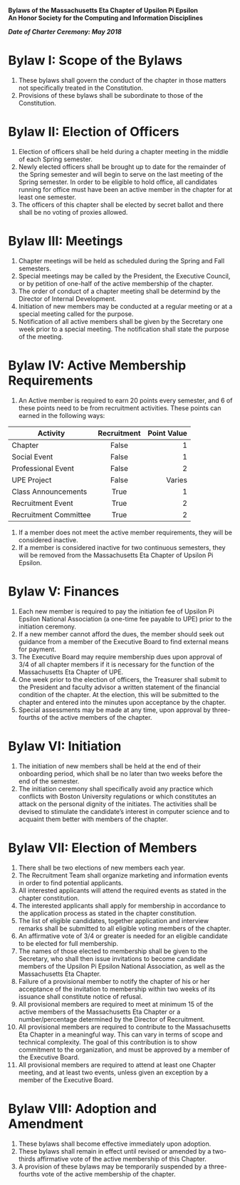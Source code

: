 **Bylaws of the Massachusetts Eta Chapter of Upsilon Pi Epsilon  
An Honor Society for the Computing and Information Disciplines**

***Date of Charter Ceremony: May 2018***

# Bylaw I: Scope of the Bylaws

1. These bylaws shall govern the conduct of the chapter in those matters not specifically treated in the Constitution.
2. Provisions of these bylaws shall be subordinate to those of the Constitution.

# Bylaw II: Election of Officers

1. Election of officers shall be held during a chapter meeting in the middle of each Spring semester. 
2. Newly elected officers shall be brought up to date for the remainder of the Spring semester and will begin to serve on the last meeting of the Spring semester. In order to be eligible to hold office, all candidates running for office must have been an active member in the chapter for at least one semester.
3. The officers of this chapter shall be elected by secret ballot and there shall be no voting of proxies allowed.

# Bylaw III: Meetings

1. Chapter meetings will be held as scheduled during the Spring and Fall semesters.
2. Special meetings may be called by the President, the Executive Council, or by petition of one-half of the active membership of the chapter.
3. The order of conduct of a chapter meeting shall be determind by the Director of Internal Development. 
6. Initiation of new members may be conducted at a regular meeting or at a special meeting called for the purpose.
7. Notification of all active members shall be given by the Secretary one week prior to a special meeting. The notification shall state the purpose of the meeting.
 
# Bylaw IV: Active Membership Requirements

1. An Active member is required to earn 20 points every semester, and 6 of these points need to be from recruitment activities. These points can earned in the following ways:

| Activity  | Recruitment | Point Value  |
| ------------- |:-------------:| -----:|
| Chapter      | False | 1 |
| Social Event  | False      |  1 |
| Professional Event | False   | 2 |
| UPE Project | False   | Varies |
| Class Announcements | True   | 1 |
| Recruitment Event | True   | 2 |
| Recruitment Committee | True   | 2 |

1. If a member does not meet the active member requirements, they will be considered inactive. 
2. If a member is considered inactive for two continuous semesters, they will be removed from the Massachusetts Eta Chapter of Upsilon Pi Epsilon.

# Bylaw V: Finances

1. Each new member is required to pay the initiation fee of Upsilon Pi Epsilon National Association (a one-time fee payable to UPE) prior to the initiation ceremony.
2. If a new member cannot afford the dues, the member should seek out guidance from a member of the Executive Board to find external means for payment.
3. The Executive Board may require membership dues upon approval of 3/4 of all chapter members if it is necessary for the function of the Massachusetts Eta Chapter of UPE.
4. One week prior to the election of officers, the Treasurer shall submit to the President and faculty advisor a written statement of the financial condition of the chapter. At the election, this will be submitted to the chapter and entered into the minutes upon acceptance by the chapter.
5. Special assessments may be made at any time, upon approval by three-fourths of the active members of the chapter.

# Bylaw VI: Initiation

1. The initiation of new members shall be held at the end of their onboarding period, which shall be no later than two weeks before the end of the semester.
2. The initiation ceremony shall specifically avoid any practice which conflicts with Boston University regulations or which constitutes an attack on the personal dignity of the initiates. The activities shall be devised to stimulate the candidate’s interest in computer science and to acquaint them better with members of the chapter.

# Bylaw VII: Election of Members

1. There shall be two elections of new members each year.
2. The Recruitment Team shall organize marketing and information events in order to find potential applicants.
3. All interested applicants will attend the required events as stated in the chapter constitution.
4. The interested applicants shall apply for membership in accordance to the application process as stated in the chapter constitution.
5. The list of eligible candidates, together application and interview remarks shall be submitted to all eligible voting members of the chapter.
6. An affirmative vote of 3/4 or greater is needed for an eligible candidate to be elected for full membership.
7. The names of those elected to membership shall be given to the Secretary, who shall then issue invitations to become candidate members of the Upsilon Pi Epsilon National Association, as well as the Massachusetts Eta Chapter.
8. Failure of a provisional member to notify the chapter of his or her acceptance of the invitation to membership within two weeks of its issuance shall constitute notice of refusal.
9. All provisional members are required to meet at minimum 15 of the active members of the Massachusetts Eta Chapter or a number/percentage determined by the Director of Recruitment.
10. All provisional members are required to contribute to the Massachusetts Eta Chapter in a meaningful way. This can vary in terms of scope and technical complexity. The goal of this contribution is to show commitment to the organization, and must be approved by a member of the Executive Board.
11. All provisional members are required to attend at least one Chapter meeting, and at least two events, unless given an exception by a member of the Executive Board.
    
    
# Bylaw VIII: Adoption and Amendment

1. These bylaws shall become effective immediately upon adoption.
2. These bylaws shall remain in effect until revised or amended by a two-thirds affirmative vote of the active membership of this Chapter.
3. A provision of these bylaws may be temporarily suspended by a three-fourths vote of the active membership of the chapter.
